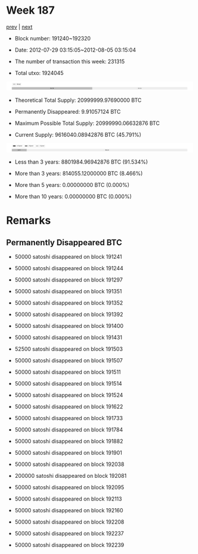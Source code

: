 # Week 187

[prev](week0186.md) | [next](week0188.md)

- Block number: 191240~192320

- Date: 2012-07-29 03:15:05~2012-08-05 03:15:04

- The number of transaction this week: 231315

- Total utxo: 1924045

![](../images/mined_week0187.png)

- Theoretical Total Supply: 20999999.97690000 BTC

- Permanently Disappeared: 9.91057124 BTC

- Maximum Possible Total Supply: 20999990.06632876 BTC

- Current Supply: 9616040.08942876 BTC (45.791%)

![](../images/year_week0187.png)


- Less than 3 years: 8801984.96942876 BTC (91.534%)

- More than 3 years: 814055.12000000 BTC (8.466%)

- More than 5 years: 0.00000000 BTC (0.000%)

- More than 10 years: 0.00000000 BTC (0.000%)

# Remarks

## Permanently Disappeared BTC

- 50000 satoshi disappeared on block 191241

- 50000 satoshi disappeared on block 191244

- 50000 satoshi disappeared on block 191297

- 50000 satoshi disappeared on block 191351

- 50000 satoshi disappeared on block 191352

- 50000 satoshi disappeared on block 191392

- 50000 satoshi disappeared on block 191400

- 50000 satoshi disappeared on block 191431

- 52500 satoshi disappeared on block 191503

- 50000 satoshi disappeared on block 191507

- 50000 satoshi disappeared on block 191511

- 50000 satoshi disappeared on block 191514

- 50000 satoshi disappeared on block 191524

- 50000 satoshi disappeared on block 191622

- 50000 satoshi disappeared on block 191733

- 50000 satoshi disappeared on block 191784

- 50000 satoshi disappeared on block 191882

- 50000 satoshi disappeared on block 191901

- 50000 satoshi disappeared on block 192038

- 200000 satoshi disappeared on block 192081

- 50000 satoshi disappeared on block 192095

- 50000 satoshi disappeared on block 192113

- 50000 satoshi disappeared on block 192160

- 50000 satoshi disappeared on block 192208

- 50000 satoshi disappeared on block 192237

- 50000 satoshi disappeared on block 192239

